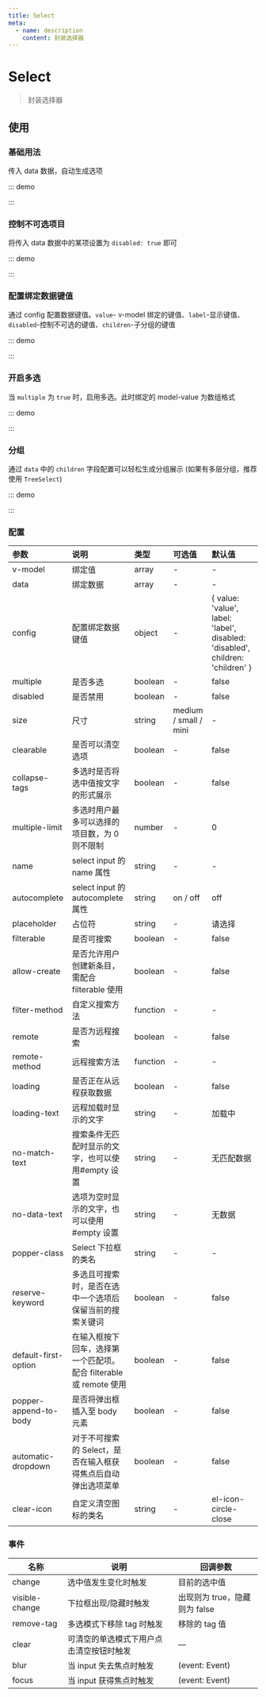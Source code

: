 ```yaml
---
title: Select
meta:
  - name: description
    content: 封装选择器
---
```


# Select

> 封装选择器

## 使用

### 基础用法

传入 data 数据，自动生成选项

::: demo

<template>
  <pro-select
    v-model="select"
    :data="data"
  />
</template>

<script>
import { ref } from 'vue'

export default {
  setup() {
    const select = ref('')
    const data = ref([
      { value: 'Go', label: 'go' },
      { value: 'JavaScript', label: 'javascript' },
      { value: 'Python', label: 'python' },
      { value: 'Dart', label: 'dart' },
      { value: 'V', label: 'v' },
    ])

    return {
      select,
      data,
    }
  }
}
</script>

:::

### 控制不可选项目

将传入 data 数据中的某项设置为 `disabled: true` 即可

::: demo

<template>
  <pro-select
    v-model="select1"
    :data="list"
  />
</template>

<script>
import { ref } from 'vue'

export default {
  setup() {
    const select1 = ref('')
    const list = ref([
      { value: 'Go', label: 'go', disabled: true },
      { value: 'JavaScript', label: 'javascript' },
      { value: 'Python', label: 'python' },
      { value: 'Dart', label: 'dart' },
      { value: 'V', label: 'v' },
    ])

    return {
      select1,
      list,
    }
  }
}
</script>

:::

### 配置绑定数据键值

通过 config 配置数据键值。`value`- v-model 绑定的键值、`label`-显示键值、`disabled`-控制不可选的键值、`children`-子分组的键值

::: demo

<template>
  <pro-select
    v-model="select2"
    :data="data"
    :config="config"
  />
</template>

<script>
import { ref } from 'vue'

export default {
  setup() {
    const select2 = ref('')
    const config = ref({ value: 'label', label: 'value' })
    const data = ref([
      { value: 'Go', label: 'go' },
      { value: 'JavaScript', label: 'javascript' },
      { value: 'Python', label: 'python' },
      { value: 'Dart', label: 'dart' },
      { value: 'V', label: 'v' },
    ])

    return {
      select2,
      config,
      data,
    }
  }
}
</script>

:::

### 开启多选

当 `multiple` 为 `true` 时，启用多选。此时绑定的 model-value 为数组格式

::: demo

<template>
  <pro-select
    v-model="select3"
    :data="data"
    multiple
  />
</template>

<script>
import { ref } from 'vue'

export default {
  setup() {
    const select3 = ref([])
    const data = ref([
      { value: 'Go', label: 'go' },
      { value: 'JavaScript', label: 'javascript' },
      { value: 'Python', label: 'python' },
      { value: 'Dart', label: 'dart' },
      { value: 'V', label: 'v' },
    ])

    return {
      select3,
      data,
    }
  }
}
</script>

:::

### 分组

通过 `data` 中的 `children` 字段配置可以轻松生成分组展示 (如果有多层分组，推荐使用 `TreeSelect`)

::: demo

<template>
  <pro-select
    v-model="select4"
    :data="data1"
  />
</template>

<script>
import { ref } from 'vue'

export default {
  setup() {
    const select4 = ref('')
    const data1 = ref([{
      label: '热门城市',
      children: [{
        value: 'Shanghai',
        label: '上海'
      }, {
        value: 'Beijing',
        label: '北京'
      }]
    }, {
      label: '城市名',
      children: [{
        value: 'Chengdu',
        label: '成都'
      }, {
        value: 'Shenzhen',
        label: '深圳'
      }, {
        value: 'Guangzhou',
        label: '广州'
      }, {
        value: 'Dalian',
        label: '大连'
      }]
    }])

    return {
      select4,
      data1,
    }
  }
}
</script>

:::

### 配置

| 参数                  | 说明                                                               | 类型     | 可选值                | 默认值                                                                         |
| :-------------------- | :----------------------------------------------------------------- | :------- | :-------------------- | :----------------------------------------------------------------------------- |
| v-model               | 绑定值                                                             | array    | -                     | -                                                                              |
| data                  | 绑定数据                                                           | array    | -                     | -                                                                              |
| config                | 配置绑定数据键值                                                   | object   | -                     | { value: 'value', label: 'label', disabled: 'disabled', children: 'children' } |
| multiple              | 是否多选                                                           | boolean  | -                     | false                                                                          |
| disabled              | 是否禁用                                                           | boolean  | -                     | false                                                                          |
| size                  | 尺寸                                                               | string   | medium / small / mini | -                                                                              |
| clearable             | 是否可以清空选项                                                   | boolean  | -                     | false                                                                          |
| collapse-tags         | 多选时是否将选中值按文字的形式展示                                 | boolean  | -                     | false                                                                          |
| multiple-limit        | 多选时用户最多可以选择的项目数，为 0 则不限制                      | number   | -                     | 0                                                                              |
| name                  | select input 的 name 属性                                          | string   | -                     | -                                                                              |
| autocomplete          | select input 的 autocomplete 属性                                  | string   | on / off              | off                                                                            |
| placeholder           | 占位符                                                             | string   | -                     | 请选择                                                                         |
| filterable            | 是否可搜索                                                         | boolean  | -                     | false                                                                          |
| allow-create          | 是否允许用户创建新条目，需配合 filterable 使用                     | boolean  | -                     | false                                                                          |
| filter-method         | 自定义搜索方法                                                     | function | -                     | -                                                                              |
| remote                | 是否为远程搜索                                                     | boolean  | -                     | false                                                                          |
| remote-method         | 远程搜索方法                                                       | function | -                     | -                                                                              |
| loading               | 是否正在从远程获取数据                                             | boolean  | -                     | false                                                                          |
| loading-text          | 远程加载时显示的文字                                               | string   | -                     | 加载中                                                                         |
| no-match-text         | 搜索条件无匹配时显示的文字，也可以使用#empty 设置                  | string   | -                     | 无匹配数据                                                                     |
| no-data-text          | 选项为空时显示的文字，也可以使用#empty 设置                        | string   | -                     | 无数据                                                                         |
| popper-class          | Select 下拉框的类名                                                | string   | -                     | -                                                                              |
| reserve-keyword       | 多选且可搜索时，是否在选中一个选项后保留当前的搜索关键词           | boolean  | -                     | false                                                                          |
| default-first-option  | 在输入框按下回车，选择第一个匹配项。配合 filterable 或 remote 使用 | boolean  | -                     | false                                                                          |
| popper-append-to-body | 是否将弹出框插入至 body 元素                                       | boolean  | -                     | false                                                                          |
| automatic-dropdown    | 对于不可搜索的 Select，是否在输入框获得焦点后自动弹出选项菜单      | boolean  | -                     | false                                                                          |
| clear-icon            | 自定义清空图标的类名                                               | string   | -                     | el-icon-circle-close                                                           |

### 事件

| 名称           | 说明                                     | 回调参数                      |
| -------------- | ---------------------------------------- | ----------------------------- |
| change         | 选中值发生变化时触发                     | 目前的选中值                  |
| visible-change | 下拉框出现/隐藏时触发                    | 出现则为 true，隐藏则为 false |
| remove-tag     | 多选模式下移除 tag 时触发                | 移除的 tag 值                 |
| clear          | 可清空的单选模式下用户点击清空按钮时触发 | —                             |
| blur           | 当 input 失去焦点时触发                  | (event: Event)                |
| focus          | 当 input 获得焦点时触发                  | (event: Event)                |
